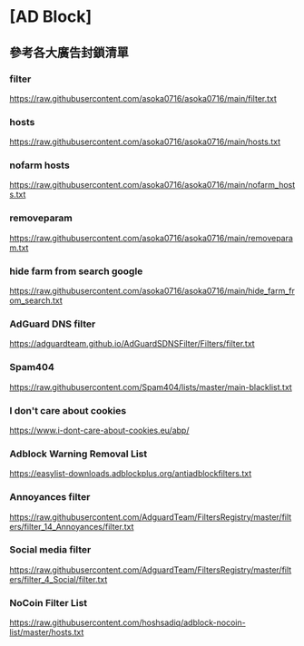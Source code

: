 # [AD Block]

## 參考各大廣告封鎖清單

### filter
https://raw.githubusercontent.com/asoka0716/asoka0716/main/filter.txt
### hosts
https://raw.githubusercontent.com/asoka0716/asoka0716/main/hosts.txt
### nofarm hosts
https://raw.githubusercontent.com/asoka0716/asoka0716/main/nofarm_hosts.txt
### removeparam
https://raw.githubusercontent.com/asoka0716/asoka0716/main/removeparam.txt
### hide farm from search google
https://raw.githubusercontent.com/asoka0716/asoka0716/main/hide_farm_from_search.txt

### AdGuard DNS filter
https://adguardteam.github.io/AdGuardSDNSFilter/Filters/filter.txt
### Spam404
https://raw.githubusercontent.com/Spam404/lists/master/main-blacklist.txt
### I don't care about cookies
https://www.i-dont-care-about-cookies.eu/abp/
### Adblock Warning Removal List
https://easylist-downloads.adblockplus.org/antiadblockfilters.txt
### Annoyances filter
https://raw.githubusercontent.com/AdguardTeam/FiltersRegistry/master/filters/filter_14_Annoyances/filter.txt
### Social media filter
https://raw.githubusercontent.com/AdguardTeam/FiltersRegistry/master/filters/filter_4_Social/filter.txt
### NoCoin Filter List
https://raw.githubusercontent.com/hoshsadiq/adblock-nocoin-list/master/hosts.txt

<!--
**asoka0716/asoka0716** is a ✨ _special_ ✨ repository because its `README.md` (this file) appears on your GitHub profile.

Here are some ideas to get you started:

- 🔭 I’m currently working on ...
- 🌱 I’m currently learning ...
- 👯 I’m looking to collaborate on ...
- 🤔 I’m looking for help with ...
- 💬 Ask me about ...
- 📫 How to reach me: ...
- 😄 Pronouns: ...
- ⚡ Fun fact: ...
-->
